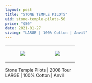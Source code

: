 ```yaml
---
layout: post
title: "STONE TEMPLE PILOTS"
uid: stone-temple-pilots-50
price: "$50"
date: 2021-01-27
sizing: "LARGE | 100% Cotton | Anvil"
---
```




<table style="width:100%;"><tr><td style="vertical-align:top;">
      <figure class="tmblr-full" data-orig-height="2048" data-orig-width="1365" data-orig-src="https://concertshirts.netlify.app/shirts/0004/0004-01.jpg"><img src="https://64.media.tumblr.com/da97c46982bbeb55efe58ff7cd39e927/512e76df29b7bc45-fb/s540x810/055f63eabbd414e6b0c6eeba9a5c3c2c7ba97be6.jpg" data-orig-height="2048" data-orig-width="1365" data-orig-src="https://concertshirts.netlify.app/shirts/0004/0004-01.jpg"/></figure></td>
    <td style="vertical-align:top;">
      <figure class="tmblr-full" data-orig-height="2048" data-orig-width="1365" data-orig-src="https://concertshirts.netlify.app/shirts/0004/0004-02.jpg"><img src="https://64.media.tumblr.com/d26cc68c52f721e8c894403077bfa880/512e76df29b7bc45-38/s540x810/3c51c6cdc2c6e714844ad420d0c2ec02887c1b16.jpg" data-orig-height="2048" data-orig-width="1365" data-orig-src="https://concertshirts.netlify.app/shirts/0004/0004-02.jpg"/></figure></td>
  </tr></table><p>
  Stone Temple Pilots | 2008 Tour<br/>LARGE | 100% Cotton | Anvil
</p>
